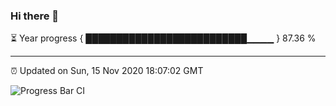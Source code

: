 ### Hi there 👋

⏳ Year progress { ██████████████████████████▁▁▁▁ } 87.36 %

---

⏰ Updated on Sun, 15 Nov 2020 18:07:02 GMT

![Progress Bar CI](https://github.com/liununu/liununu/workflows/Progress%20Bar%20CI/badge.svg)
